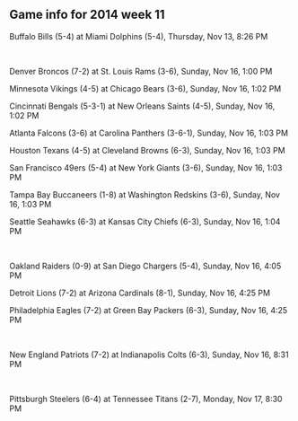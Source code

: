 ## Game info for 2014 week 11
Buffalo Bills (5-4) at Miami Dolphins (5-4), Thursday, Nov 13, 8:26 PM


<br/>

Denver Broncos (7-2) at St. Louis Rams (3-6), Sunday, Nov 16, 1:00 PM

Minnesota Vikings (4-5) at Chicago Bears (3-6), Sunday, Nov 16, 1:02 PM

Cincinnati Bengals (5-3-1) at New Orleans Saints (4-5), Sunday, Nov 16, 1:02 PM

Atlanta Falcons (3-6) at Carolina Panthers (3-6-1), Sunday, Nov 16, 1:03 PM

Houston Texans (4-5) at Cleveland Browns (6-3), Sunday, Nov 16, 1:03 PM

San Francisco 49ers (5-4) at New York Giants (3-6), Sunday, Nov 16, 1:03 PM

Tampa Bay Buccaneers (1-8) at Washington Redskins (3-6), Sunday, Nov 16, 1:03 PM

Seattle Seahawks (6-3) at Kansas City Chiefs (6-3), Sunday, Nov 16, 1:04 PM


<br/>

Oakland Raiders (0-9) at San Diego Chargers (5-4), Sunday, Nov 16, 4:05 PM

Detroit Lions (7-2) at Arizona Cardinals (8-1), Sunday, Nov 16, 4:25 PM

Philadelphia Eagles (7-2) at Green Bay Packers (6-3), Sunday, Nov 16, 4:25 PM


<br/>

New England Patriots (7-2) at Indianapolis Colts (6-3), Sunday, Nov 16, 8:31 PM


<br/>

Pittsburgh Steelers (6-4) at Tennessee Titans (2-7), Monday, Nov 17, 8:30 PM

